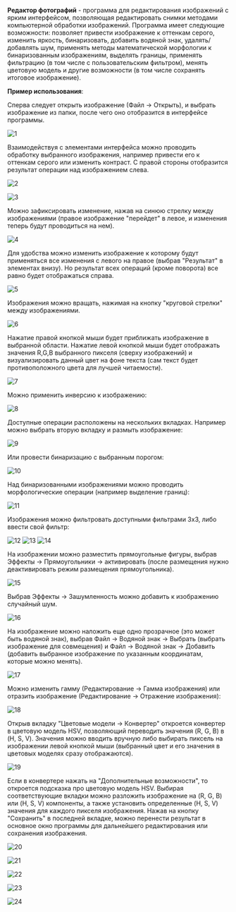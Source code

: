 **Редактор фотографий** - программа для редактирования изображений с ярким интерфейсом, позволяющая редактировать снимки методами компьютерной обработки изображений. Программа имеет следующие возможности: позволяет привести изображение к оттенкам серого, изменить яркость, бинаризовать, добавить водяной знак, удалять/добавлять шум, применять методы математической морфологии к бинаризованным изображениям, выделять границы, применять фильтрацию (в том числе с пользовательским фильтром), менять цветовую модель и другие возможности (в том числе сохранять итоговое изображение). 

**Пример использования**:

Сперва следует открыть изображение (Файл -> Открыть), и выбрать изображение из папки, после чего оно отобразится в интерфейсе программы. 

![1](../images/6/Screenshot_1.png)

Взаимодействуя с элементами интерфейса можно проводить обработку выбранного изображения, например привести его к оттенкам серого или изменить контраст. С правой стороны отобразится результат операции над изображением слева. 

![2](../images/6/Screenshot_2.png)

![3](../images/6/Screenshot_3.png)

Можно зафиксировать изменение, нажав на синюю стрелку между изображениями (правое изображение "перейдет" в левое, и изменения теперь будут проводиться на нем).

![4](../images/6/Screenshot_4.png)

Для удобства можно изменить изображение к которому будут применяться все изменения с левого на правое (выбрав "Результат" в элементах внизу). Но результат всех операций (кроме поворота) все равно будет отображаться справа.

![5](../images/6/Screenshot_5.png)

Изображения можно вращать, нажимая на кнопку "круговой стрелки" между изображениями. 

![6](../images/6/Screenshot_6.png)

Нажатие правой кнопкой мыши будет приближать изображение в выбранной области. Нажатие левой кнопкой мыши будет отображать значения R,G,B выбранного пикселя (сверху изображений) и визуализировать данный цвет на фоне текста (сам текст будет противоположного цвета для лучшей читаемости). 

![7](../images/6/Screenshot_7.png)

Можно применить инверсию к изображению:

![8](../images/6/Screenshot_8.png)

Доступные операции расположены на нескольких вкладках. Например можно выбрать вторую вкладку и размыть изображение:

![9](../images/6/Screenshot_9.png)

Или провести бинаризацию с выбранным порогом:

![10](../images/6/Screenshot_10.png)

Над бинаризованными изображениями можно проводить морфологические операции (например выделение границ):

![11](../images/6/Screenshot_11.png)

Изображения можно фильтровать доступными фильтрами 3x3, либо ввести свой фильтр:

![12](../images/6/Screenshot_12.png)
![13](../images/6/Screenshot_13.png)
![14](../images/6/Screenshot_14.png)

На изображении можно разместить прямоугольные фигуры, выбрав Эффекты -> Прямоугольники -> активировать (после размещения нужно деактивировать режим размещения прямоугольника).

![15](../images/6/Screenshot_15.png)

Выбрав Эффекты -> Зашумленность можно добавить к изображению случайный шум. 

![16](../images/6/Screenshot_16.png)

На изображение можно наложить еще одно прозрачное (это может быть водяной знак), выбрав Файл -> Водяной знак -> Выбрать (выбрать изображение для совмещения) и Файл -> Водяной знак -> Добавить (добавить выбранное изображение по указанным координатам, которые можно менять). 

![17](../images/6/Screenshot_17.png)

Можно изменить гамму (Редактирование -> Гамма изображения) или отразить изображение (Редактирование -> Отражение изображения):

![18](../images/6/Screenshot_18.png)

Открыв вкладку "Цветовые модели -> Конвертер" откроется конвертер в цветовую модель HSV, позволяющий переводить значения (R, G, B) в (H, S, V). Значения можно вводить вручную либо выбирать пиксель на изображении левой кнопкой мыши (выбранный цвет и его значения в цветовых моделях сразу отображаются). 

![19](../images/6/Screenshot_19.png) 

Если в конвертере нажать на "Дополнительные возможности", то откроется подсказка про цветовую модель HSV. Выбирая соответствующие вкладки можно разложить изображение на (R, G, B) или (H, S, V) компоненты, а также установить определенные (H, S, V) значения для каждого пикселя изображения. Нажав на кнопку "Сохранить" в последней вкладке, можно перенести результат в основное окно программы для дальнейшего редактирования или сохранения изображения.

![20](../images/6/Screenshot_20.png)

![21](../images/6/Screenshot_21.png)

![22](../images/6/Screenshot_22.png)

![23](../images/6/Screenshot_24.jpg)

![24](../images/6/Screenshot_23.png)
